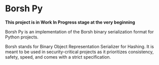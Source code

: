 # Borsh Py

**This project is in Work In Progress stage at the very beginning**

Borsh Py is an implementation of the Borsh binary serialization format for Python projects.

Borsh stands for Binary Object Representation Serializer for Hashing. It is meant to be used in security-critical projects as it prioritizes consistency, safety, speed, and comes with a strict specification.
